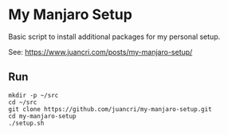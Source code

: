 
# My Manjaro Setup

Basic script to install additional packages for my personal setup.

See: https://www.juancri.com/posts/my-manjaro-setup/

## Run

```
mkdir -p ~/src
cd ~/src
git clone https://github.com/juancri/my-manjaro-setup.git
cd my-manjaro-setup
./setup.sh
```
